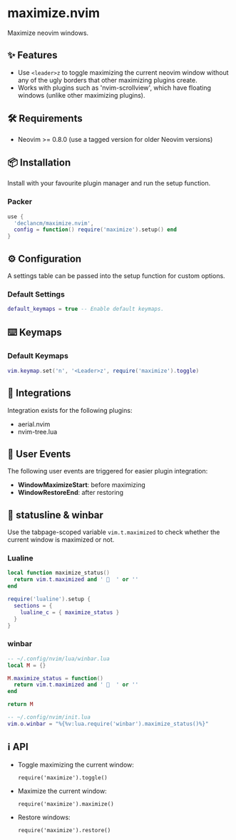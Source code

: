 # maximize.nvim

Maximize neovim windows.

## ✨ Features

* Use `<leader>z` to toggle maximizing the current neovim window without any of
  the ugly borders that other maximizing plugins create.
* Works with plugins such as 'nvim-scrollview', which have floating windows
  (unlike other maximizing plugins).

## 🛠️ Requirements

* Neovim >= 0.8.0 (use a tagged version for older Neovim versions)

## 📦 Installation

Install with your favourite plugin manager and run the setup function.

### Packer

```lua
use {
  'declancm/maximize.nvim',
  config = function() require('maximize').setup() end
}
```

## ⚙️  Configuration

A settings table can be passed into the setup function for custom options.

### Default Settings

```lua
default_keymaps = true -- Enable default keymaps.
```

## ⌨️  Keymaps


### Default Keymaps

```lua
vim.keymap.set('n', '<Leader>z', require('maximize').toggle)
```

## 🤝 Integrations

Integration exists for the following plugins:

* aerial.nvim
* nvim-tree.lua

## 📅 User Events

The following user events are triggered for easier plugin integration:

* **WindowMaximizeStart**: before maximizing
* **WindowRestoreEnd**: after restoring

## 🚥 statusline & winbar

Use the tabpage-scoped variable `vim.t.maximized` to check whether the current window
is maximized or not.

### Lualine

```lua
local function maximize_status()
  return vim.t.maximized and '   ' or ''
end

require('lualine').setup {
  sections = {
    lualine_c = { maximize_status }
  }
}
```

### winbar

```lua
-- ~/.config/nvim/lua/winbar.lua
local M = {}

M.maximize_status = function()
  return vim.t.maximized and '   ' or ''
end

return M

-- ~/.config/nvim/init.lua
vim.o.winbar = "%{%v:lua.require('winbar').maximize_status()%}"
```

## ℹ️ API

* Toggle maximizing the current window:

  `require('maximize').toggle()`

* Maximize the current window:

  `require('maximize').maximize()`

* Restore windows:

  `require('maximize').restore()`
